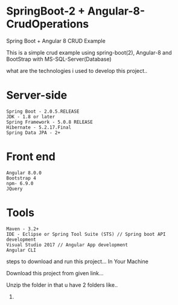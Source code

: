 # SpringBoot-2 + Angular-8-CrudOperations
Spring Boot + Angular 8 CRUD Example

This is a simple crud example using spring-boot(2), Angular-8 and BootStrap with MS-SQL-Server(Database)

what are the technologies i used to develop this project..

Server-side
============
    Spring Boot - 2.0.5.RELEASE
    JDK - 1.8 or later
    Spring Framework - 5.0.8 RELEASE
    Hibernate - 5.2.17.Final
    Spring Data JPA - 2+
    
Front end
==========
    Angular 8.0.0
    Bootstrap 4
    npm- 6.9.0
    JQuery
    
Tools
=====
    Maven - 3.2+
    IDE - Eclipse or Spring Tool Suite (STS) // Spring boot API development
    Visual Studio 2017 // Angular App development
    Angular CLI

steps to download and run this project... In Your Machine

  Download this project from given link...
  
  Unzip the folder in that u have 2 folders like..
  
  1) 

  
